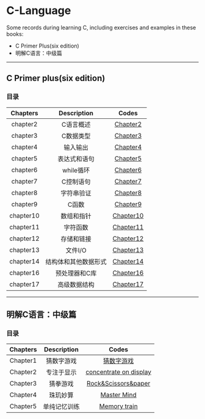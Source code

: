 # C-Language
Some records during learning C, including exercises and examples in these books:
* C Primer Plus(six edition)
* 明解C语言：中级篇
----

## C Primer plus(six edition)
### 目录
| Chapters | Description |  Codes  |
|:------:|:-------:|:----------:|
| chapter2 | C语言概述  | [Chapter2](./C_primer_plus/Chapter2) |
| chapter3 | C数据类型  |  [Chapter3](./C_primer_plus/Chapter3) |
| chapter4 | 输入输出   |  [Chapter4](./C_primer_plus/Chapter4) |
| chapter5 | 表达式和语句|  [Chapter5](./C_primer_plus/Chapter5) |
| chapter6 | while循环  |  [Chapter6](./C_primer_plus/Chapter6) |
| chapter7 | C控制语句  |  [Chapter7](./C_primer_plus/Chapter7) |
| chapter8 | 字符串验证 |  [Chapter8](./C_primer_plus/Chapter8) |
| chapter9 |  C函数     |  [Chapter9](./C_primer_plus/Chapter9) |
| chapter10|  数组和指针|  [Chapter10](./C_primer_plus/Chapter10) |
| chapter11| 字符函数   |  [Chapter11](./C_primer_plus/Chapter11) |
| chapter12| 存储和链接 |  [Chapter12](./C_primer_plus/Chapter12) |
| chapter13|  文件I/O   |  [Chapter13](./C_primer_plus/Chapter13) |
| chapter14| 结构体和其他数据形式| [Chapter14](./C_primer_plus/Chapter14)|
| chapter16| 预处理器和C库| [Chapter16](./C_primer_plus/Chapter16)|
| chapter17| 高级数据结构 | [Chapter17](./C_primer_plus/Chapter17)|

----

## 明解C语言：中级篇
### 目录
| Chapters | Description  |  Codes  |
|:--------:|:------------:|:-------:|
| Chapter1 | 猜数字游戏    | [猜数字游戏](./明解C语言/Chapter1)  |
| Chapter2 | 专注于显示    | [concentrate on display](./明解C语言/Chapter2)|
| Chapter3 | 猜拳游戏      | [Rock&Scissors&paper](./明解C语言/Chapter3)|
| Chapter4 | 珠玑妙算      | [Master Mind](./明解C语言/Chapter4)|
| Chapter5 | 单纯记忆训练  | [Memory train](./明解C语言/Chapter5)|
